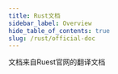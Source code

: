 ```yaml
---
title: Rust文档
sidebar_label: Overview
hide_table_of_contents: true
slug: /rust/official-doc
---
```

文档来自Ruest官网的翻译文档






